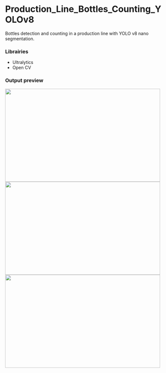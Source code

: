 # Production_Line_Bottles_Counting_YOLOv8

Bottles detection and counting in a production line with YOLO v8 nano segmentation.

### Librairies

- Ultralytics
- Open CV

### Output preview
<img src="https://github.com/ValerioCann/Production_Line_Bottles_Counting_YOLOv8/assets/136093296/98c18156-8f27-41ce-97f9-67bb694a2c3d" width="500" height="300">
<img src="https://github.com/ValerioCann/Production_Line_Bottles_Counting_YOLOv8/assets/136093296/5f57c71e-fd9a-48f5-93e5-e893971db597" width="500" height="300">
<img src="https://github.com/ValerioCann/Production_Line_Bottles_Counting_YOLOv8/assets/136093296/8bb7f8e8-611a-4857-99e2-606040fabae4" width="500" height="300">

